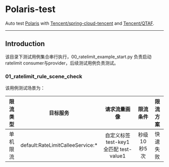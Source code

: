 # Polaris-test

Auto test [Polaris](https://github.com/polarismesh/polaris)
with [Tencent/spring-cloud-tencent](https://github.com/Tencent/spring-cloud-tencent.git)
and [Tencent/QTAF](https://github.com/Tencent/QTAF.git).

---

## Introduction

该目录下测试用例集合串行执行，00_ratelimit_example_start.py 负责启动ratelimit consumer与provider，后续测试用例负责测试。

### 01_ratelimit_rule_scene_check

该用例测试场景为：

| 限流类型 |               目标服务               |             请求流量画像              | 限流条件 | 限流方案 |
|:----:|:--------------------------------:|:-------------------------------:|:----:|:----:|
| 单机限流 | default:RateLimitCalleeService:* | 自定义标签 test-key1 全匹配 test-value1 | 秒级 10秒5次 | 快速失败 |


